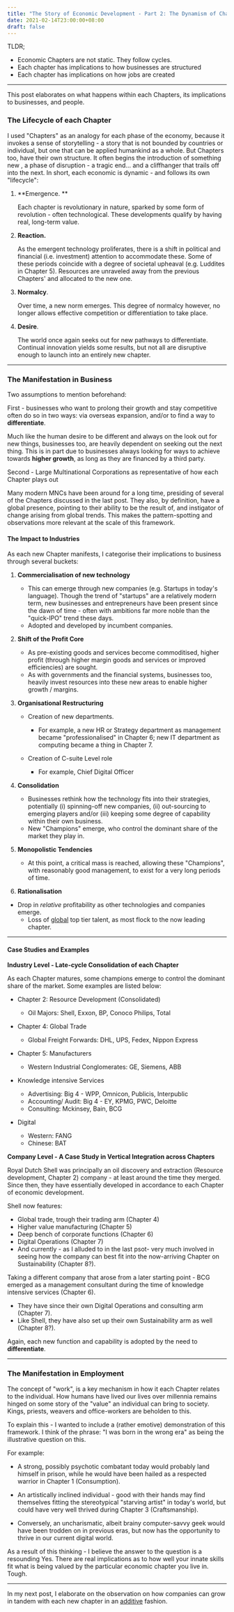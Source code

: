 ```yaml
---
title: "The Story of Economic Development - Part 2: The Dynamism of Chapters and its Implications on us"
date: 2021-02-14T23:00:00+08:00
draft: false
---
```


TLDR;

- Economic Chapters are not static. They follow cycles.
- Each chapter has implications to how businesses are structured
- Each chapter has implications on how jobs are created

---

This post elaborates on what happens within each Chapters, its implications to businesses, and people.

### The Lifecycle of each Chapter

I used "Chapters" as an analogy for each phase of the economy, because it invokes a sense of storytelling - a story that is not bounded by countries or individual, but one that can be applied humankind as a whole. But Chapters too, have their own structure. It often begins the introduction of something new , a phase of disruption - a tragic end... and a cliffhanger that trails off into the next. In short, each economic is dynamic - and follows its own "lifecycle":

1. **Emergence. ** 

   Each chapter is revolutionary in nature, sparked by some form of revolution - often technological. These developments qualify by having real, long-term value.

2. **Reaction.** 

   As the emergent technology proliferates, there is a shift in political and financial (i.e. investment) attention to accommodate these. Some of these periods coincide with a degree of societal upheaval (e.g. Luddites in Chapter 5). Resources are unraveled away from the previous Chapters' and allocated to the new one. 

3. **Normalcy**. 

   Over time, a new norm emerges. This degree of normalcy however, no longer allows effective competition or differentiation to take place. 

4. **Desire**. 

   The world once again seeks out for new pathways to differentiate. Continual innovation yields some results, but not all are disruptive enough to launch into an entirely new chapter.

---

### The Manifestation in Business

Two assumptions to mention beforehand:

First  - businesses who want to prolong their growth and stay competitive often do so in two ways: via overseas expansion, and/or to find a way to **differentiate**. 

Much like the human desire to be different and always on the look out for new things, businesses too, are heavily dependent on seeking out the next thing. This is in part due to businesses always looking for ways to achieve towards **higher growth**, as long as they are financed by a third party.  

Second - Large Multinational Corporations as representative of how each Chapter plays out

Many modern MNCs have been around for a long time, presiding of several of the Chapters discussed in the last post. They also, by definition, have a global presence, pointing to their ability to be the result of, and instigator of change arising from global trends. This makes the pattern-spotting and observations more relevant at the scale of this framework.

#### The Impact to Industries

As each new Chapter manifests, I categorise their implications to business through several buckets:

1. **Commercialisation of new technology**

   - This can emerge through new companies (e.g. Startups in today's language). Though the trend of "startups" are a relatively modern term, new businesses and entrepreneurs have been present since the dawn of time - often with ambitions far more noble than the "quick-IPO" trend these days.
   - Adopted and developed by incumbent companies. 

2. **Shift of the Profit Core**

   - As pre-existing goods and services become commoditised, higher profit (through higher margin goods and services or improved efficiencies) are sought.
   - As with governments and the financial systems, businesses too, heavily invest resources into these new areas to enable higher growth / margins.

3. **Organisational Restructuring**

   - Creation of new departments. 
     - For example, a new HR or Strategy department as management became "professionalised" in Chapter 6; new IT department as computing became a thing in Chapter 7.

   - Creation of C-suite Level role
     - For example, Chief Digital Officer

4. **Consolidation**

   - Businesses rethink how the technology fits into their strategies, potentially (i) spinning-off new companies, (ii) out-sourcing to emerging players and/or (iii) keeping some degree of capability within their own business.
   - New "Champions" emerge, who control the dominant share of the market they play in.

5. **Monopolistic Tendencies**

   - At this point, a critical mass is reached, allowing these "Champions", with reasonably good management, to exist for a very long periods of time.

6. **Rationalisation**
- Drop in *relative* profitability as other technologies and companies emerge.
   -  Loss of <u>global</u> top tier talent, as most flock to the now leading chapter.

---

#### Case Studies and Examples

**Industry Level - Late-cycle Consolidation of each Chapter**

As each Chapter matures, some champions emerge to control the dominant share of the market. Some examples are listed below:

- Chapter 2: Resource Development (Consolidated)

  - Oil Majors: Shell, Exxon, BP, Conoco Philips, Total

- Chapter 4: Global Trade

  - Global Freight Forwards: DHL, UPS, Fedex, Nippon Express

- Chapter 5: Manufacturers

  - Western Industrial Conglomerates: GE, Siemens, ABB

- Knowledge intensive Services

  - Advertising: Big 4 - WPP, Omnicon, Publicis, Interpublic
  - Accounting/ Audit: Big 4 - EY, KPMG, PWC, Deloitte
  - Consulting: Mckinsey, Bain, BCG

- Digital

  - Western: FANG
  - Chinese: BAT

**Company Level - A Case Study in Vertical Integration across Chapters**

Royal Dutch Shell was principally an oil discovery and extraction (Resource development, Chapter 2) company - at least around the time they merged. Since then, they have essentially developed in accordance to each Chapter of economic development. 

Shell now features:

- Global trade, trough their trading arm (Chapter 4)
- Higher value manufacturing (Chapter 5)
- Deep bench of corporate functions (Chapter 6)
- Digital Operations (Chapter 7)
- And currently - as I alluded to in the last psot- very much involved in seeing how the company can best fit into the now-arriving Chapter on Sustainability (Chapter 8?).

Taking a different company that arose from a later starting point -  BCG emerged as a management consultant during the time of knowledge intensive services (Chapter 6). 

- They have since their own Digital Operations and consulting arm (Chapter 7).
- Like Shell, they have also set up their own Sustainability arm as well (Chapter 8?). 

Again, each new function and capability is adopted by the need to **differentiate**.


---

### The Manifestation in Employment

The concept of "work", is a key mechanism in how it each Chapter relates to the individual. How humans have lived our lives over millennia remains hinged on some story of the "value" an individual can bring to society. Kings, priests, weavers and office-workers are beholden to this. 

To explain this - I wanted to include a (rather emotive) demonstration of this framework. I think of the phrase: "I was born in the wrong era" as being the illustrative question on this. 

For example:

- A strong, possibly psychotic combatant today would probably land himself in prison, while he would have been hailed as a respected warrior in Chapter 1 (Consumption). 

- An artistically inclined individual - good with their hands may find themselves fitting the stereotypical "starving artist" in today's world, but could have very well thrived during Chapter 3 (Craftsmanship).

- Conversely, an uncharismatic, albeit brainy computer-savvy geek would have been trodden on in previous eras, but now has the opportunity to thrive in our current digital world.

As a result of this thinking - I believe the answer to the question is a resounding Yes. There are real implications as to how well your innate skills fit what is being valued by the particular economic chapter you live in. Tough. 

---

In my next post, I elaborate on the observation on how companies can grow in tandem with each new chapter in an <u>additive</u> fashion.
